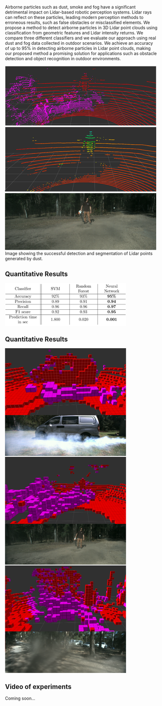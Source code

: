 Airborne particles such as dust, smoke and fog have a significant detrimental impact on Lidar-based robotic perception systems. Lidar rays can reflect on these particles, leading modern perception methods to erroneous results, such as false obstacles or misclassified elements. We propose a method to detect airborne particles in 3D Lidar point clouds using classification from geometric features and Lidar intensity returns. We compare three different classifiers and we evaluate our approach using real dust and fog data collected in outdoor scenarios. We achieve an accuracy of up to 95% in detecting airborne particles in Lidar point clouds, making our proposed method a promising solution for applications such as obstacle detection and object recognition in outdoor environments. 
<br/>
<br/>
<img src="imgs/pcl_seg.png" alt="DustSegmentation" width="500px"/>
<br/>
Image showing the successful detection and segmentation of Lidar points generated by dust.
<br/>

<h2>Quantitative Results</h2>

<img src="imgs/results.png" alt="Results" width="400px"/>

<h2>Quantitative Results</h2>

<img src="imgs/fog_pred.png" alt="FogPrediction" width="400px"/>
<br/>
<img src="imgs/dust_pred.png" alt="DustPrediction" width="400px"/>
<br/>
<img src="imgs/dust_natural_pred.png" alt="DustNaturalPrediction" width="400px"/>
<h2>Video of experiments</h2>

Coming soon...
<!-- 
<br/>
<br/>
<div class="embed-container">
  <iframe
      src="https://www.youtube.com/embed/lI7oN7lyIb4"
      width="600"
      height="338"
      frameborder="0"
      allowfullscreen="">
  </iframe>
</div>>
